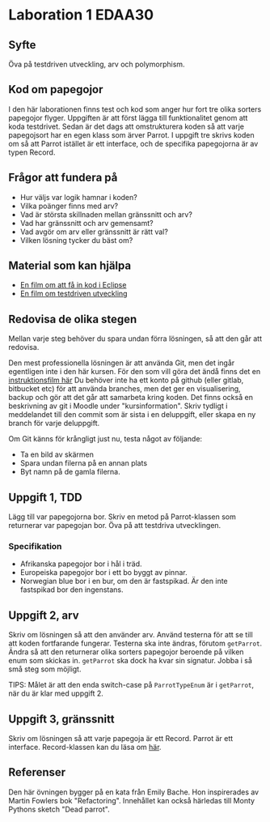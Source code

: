 # Laboration 1 EDAA30

## Syfte
Öva på testdriven utveckling, arv och polymorphism.

## Kod om papegojor
I den här laborationen finns test och kod som anger hur fort 
tre olika sorters papegojor flyger.
Uppgiften är att först lägga till funktionalitet genom att 
koda testdrivet.
Sedan är det dags att omstrukturera koden så att varje papegojsort 
har en egen klass som ärver Parrot.
I uppgift tre skrivs koden om så att Parrot istället är ett interface,
och de specifika papegojorna är av typen Record.

## Frågor att fundera på
- Hur väljs var logik hamnar i koden?
- Vilka poänger finns med arv?
- Vad är största skillnaden mellan gränssnitt och arv?
- Vad har gränssnitt och arv gemensamt?
- Vad avgör om arv eller gränssnitt är rätt val?
- Vilken lösning tycker du bäst om?

## Material som kan hjälpa
- [En film om att få in kod i Eclipse](https://lu.instructuremedia.com/embed/3210fbfe-42e5-4840-9505-572270292da3)
- [En film om testdriven utveckling](https://lu.instructuremedia.com/embed/d7dbc7e8-7ff2-4f47-b71d-03cdb471c7c0 )

## Redovisa de olika stegen
Mellan varje steg behöver du spara undan förra lösningen, så att den går att redovisa.

Den mest professionella lösningen är att använda Git,
men det ingår egentligen inte i den här kursen.
För den som vill göra det ändå finns det en [instruktionsfilm här](https://lu.instructuremedia.com/embed/bc0b37c5-77fa-4eeb-8ccc-590e129ea917)
Du behöver inte ha ett konto på github (eller gitlab, bitbucket etc) 
för att använda branches, men det ger en visualisering, backup och gör att det går att samarbeta
kring koden. 
Det finns också en beskrivning av git i Moodle under "kursinformation".
Skriv tydligt i meddelandet till den commit som är sista i en deluppgift, 
eller skapa en ny branch för varje deluppgift. 

Om Git känns för krångligt just nu, testa något av följande:
- Ta en bild av skärmen
- Spara undan filerna på en annan plats
- Byt namn på de gamla filerna.


## Uppgift 1, TDD
Lägg till var papegojorna bor.
Skriv en metod på Parrot-klassen som returnerar var papegojan bor.
Öva på att testdriva utvecklingen.

### Specifikation

- Afrikanska papegojor bor i hål i träd.
- Europeiska papegojor bor i ett bo byggt av pinnar.
- Norwegian blue bor i en bur, om den är fastspikad.
Är den inte fastspikad bor den ingenstans.


## Uppgift 2, arv

Skriv om lösningen så att den använder arv. 
Använd testerna för att se till att koden fortfarande fungerar.
Testerna ska inte ändras, förutom `getParrot`.
Ändra så att den returnerar olika sorters papegojor beroende på vilken enum som skickas in.
`getParrot` ska dock ha kvar sin signatur.
Jobba i så små steg som möjligt.

TIPS: Målet är att den enda switch-case på `ParrotTypeEnum` är i `getParrot`,
när du är klar med uppgift 2.

## Uppgift 3, gränssnitt
Skriv om lösningen så att varje papegoja är ett Record.
Parrot är ett interface.
Record-klassen kan du läsa om [här](https://blogs.oracle.com/javamagazine/post/records-come-to-java).


## Referenser
Den här övningen bygger på en kata från Emily Bache.
Hon inspirerades av Martin Fowlers bok "Refactoring". 
Innehållet kan också härledas till Monty Pythons sketch "Dead parrot".
